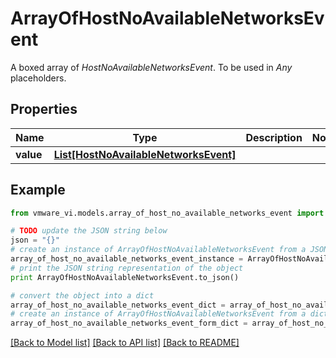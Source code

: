 # ArrayOfHostNoAvailableNetworksEvent

A boxed array of *HostNoAvailableNetworksEvent*. To be used in *Any* placeholders. 

## Properties
Name | Type | Description | Notes
------------ | ------------- | ------------- | -------------
**value** | [**List[HostNoAvailableNetworksEvent]**](HostNoAvailableNetworksEvent.md) |  | 

## Example

```python
from vmware_vi.models.array_of_host_no_available_networks_event import ArrayOfHostNoAvailableNetworksEvent

# TODO update the JSON string below
json = "{}"
# create an instance of ArrayOfHostNoAvailableNetworksEvent from a JSON string
array_of_host_no_available_networks_event_instance = ArrayOfHostNoAvailableNetworksEvent.from_json(json)
# print the JSON string representation of the object
print ArrayOfHostNoAvailableNetworksEvent.to_json()

# convert the object into a dict
array_of_host_no_available_networks_event_dict = array_of_host_no_available_networks_event_instance.to_dict()
# create an instance of ArrayOfHostNoAvailableNetworksEvent from a dict
array_of_host_no_available_networks_event_form_dict = array_of_host_no_available_networks_event.from_dict(array_of_host_no_available_networks_event_dict)
```
[[Back to Model list]](../README.md#documentation-for-models) [[Back to API list]](../README.md#documentation-for-api-endpoints) [[Back to README]](../README.md)


